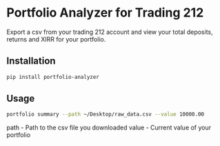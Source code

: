 Portfolio Analyzer for Trading 212
===================================

Export a csv from your trading 212 account and view your total deposits, returns and XIRR for your portfolio.

Installation
------------
```bash
pip install portfolio-analyzer
```

Usage
------
```bash
portfolio summary --path ~/Desktop/raw_data.csv --value 10000.00
```
path - Path to the csv file you downloaded
value - Current value of your portfolio